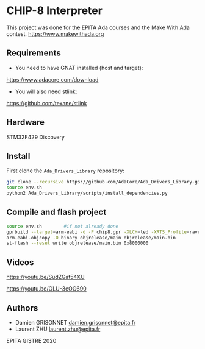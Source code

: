 # CHIP-8 Interpreter

This project was done for the EPITA Ada courses and the Make With Ada contest.
<https://www.makewithada.org>

## Requirements

* You need to have GNAT installed (host and target):

<https://www.adacore.com/download>

* You will also need stlink:

<https://github.com/texane/stlink>

## Hardware

STM32F429 Discovery

## Install

First clone the `Ada_Drivers_Library` repository:
```bash
git clone --recursive https://github.com/AdaCore/Ada_Drivers_Library.git
source env.sh
python2 Ada_Drivers_Library/scripts/install_dependencies.py
```

## Compile and flash project

```bash
source env.sh        #if not already done
gprbuild --target=arm-eabi -d -P chip8.gpr -XLCH=led -XRTS_Profile=ravenscar-sfp -XLOADER=ROM -XADL_BUILD_CHECKS=Disabled src/main.adb -largs -Wl,-Map=map.txt
arm-eabi-objcopy -O binary objrelease/main objrelease/main.bin
st-flash --reset write objrelease/main.bin 0x8000000
```

## Videos

<https://youtu.be/SudZGat54XU>

<https://youtu.be/OLU-3eOG690>

## Authors

* Damien GRISONNET       <damien.grisonnet@epita.fr>
* Laurent ZHU            <laurent.zhu@epita.fr>

EPITA GISTRE 2020
